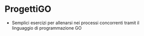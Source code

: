 # ProgettiGO
- Semplici esercizi per allenarsi nei processi concorrenti tramit il linguaggio di programmazione GO
